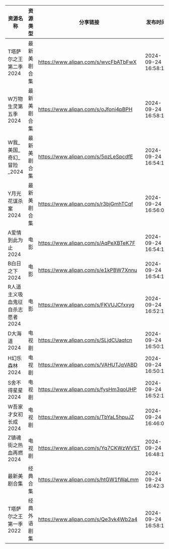 | 资源名称               | 资源类型   | 分享链接                                 | 发布时间                |
| ------------------ | ------ | ------------------------------------ | ------------------- |
| T塔萨尔之王第二季2024      | 最新美剧合集 | https://www.alipan.com/s/wvcFbATbFwX | 2024-09-24 16:58:13 |
| W万物生灵第五季2024       | 最新美剧合集 | https://www.alipan.com/s/oJfoni4pBPH | 2024-09-24 16:58:12 |
| W我_美国_奇幻_冒险_2024   | 最新美剧合集 | https://www.alipan.com/s/5pzLeSpcdfE | 2024-09-24 16:54:15 |
| Y月光花谋杀案2024        | 最新美剧合集 | https://www.alipan.com/s/r3bjGmhTCqf | 2024-09-24 16:56:08 |
| A爱情到此为止2024        | 电影     | https://www.alipan.com/s/AqPeXBTeK7F | 2024-09-24 16:54:11 |
| B白日之下2024          | 电影     | https://www.alipan.com/s/e1kPBW7Xnnu | 2024-09-24 16:54:14 |
| R人道主义吸血鬼征自杀志愿者2024 | 电影     | https://www.alipan.com/s/FKVUJCfxxyg | 2024-09-24 16:52:10 |
| D大海道2024           | 电视剧    | https://www.alipan.com/s/SLjdCUaqtcn | 2024-09-24 16:50:11 |
| H幻乐森林2024          | 电视剧    | https://www.alipan.com/s/VAHUTJqVABD | 2024-09-24 16:50:13 |
| S舍不得星星2024         | 电视剧    | https://www.alipan.com/s/fysHm3qoUHP | 2024-09-24 16:52:12 |
| W吾家才女初长成2024       | 电视剧    | https://www.alipan.com/s/TbYaL5hpuJZ | 2024-09-24 16:46:09 |
| Z镇魂街之热血再燃2024      | 电视剧    | https://www.alipan.com/s/Yq7CKWzWVST | 2024-09-24 16:48:15 |
| 最新美剧合集             | 经典合集   | https://www.alipan.com/s/htGW1fWaLmm | 2024-09-24 16:42:37 |
| T塔萨尔之王第一季2022      | 经典外语剧集 | https://www.alipan.com/s/Qe3vk4Wb2a4 | 2024-09-24 16:58:10 |
